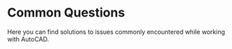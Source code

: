 # Common Questions

Here you can find solutions to issues commonly encountered while working with AutoCAD.

